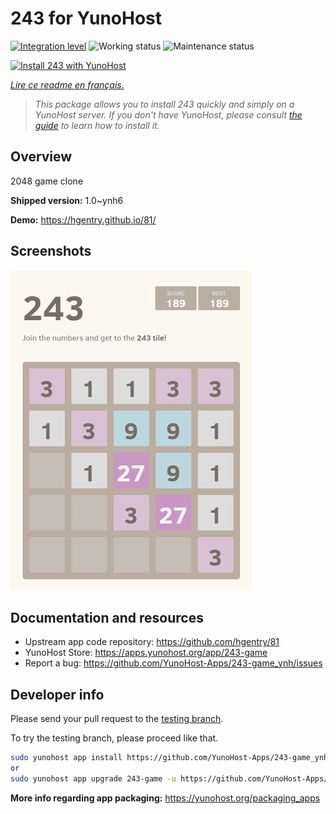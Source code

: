 <!--
N.B.: This README was automatically generated by https://github.com/YunoHost/apps/tree/master/tools/README-generator
It shall NOT be edited by hand.
-->

# 243 for YunoHost

[![Integration level](https://dash.yunohost.org/integration/243-game.svg)](https://dash.yunohost.org/appci/app/243-game) ![Working status](https://ci-apps.yunohost.org/ci/badges/243-game.status.svg) ![Maintenance status](https://ci-apps.yunohost.org/ci/badges/243-game.maintain.svg)

[![Install 243 with YunoHost](https://install-app.yunohost.org/install-with-yunohost.svg)](https://install-app.yunohost.org/?app=243-game)

*[Lire ce readme en français.](./README_fr.md)*

> *This package allows you to install 243 quickly and simply on a YunoHost server.
If you don't have YunoHost, please consult [the guide](https://yunohost.org/#/install) to learn how to install it.*

## Overview

2048 game clone


**Shipped version:** 1.0~ynh6

**Demo:** https://hgentry.github.io/81/

## Screenshots

![Screenshot of 243](./doc/screenshots/Screenshot-243.jpg)

## Documentation and resources

* Upstream app code repository: <https://github.com/hgentry/81>
* YunoHost Store: <https://apps.yunohost.org/app/243-game>
* Report a bug: <https://github.com/YunoHost-Apps/243-game_ynh/issues>

## Developer info

Please send your pull request to the [testing branch](https://github.com/YunoHost-Apps/243-game_ynh/tree/testing).

To try the testing branch, please proceed like that.

``` bash
sudo yunohost app install https://github.com/YunoHost-Apps/243-game_ynh/tree/testing --debug
or
sudo yunohost app upgrade 243-game -u https://github.com/YunoHost-Apps/243-game_ynh/tree/testing --debug
```

**More info regarding app packaging:** <https://yunohost.org/packaging_apps>
